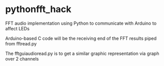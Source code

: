 # pythonfft_hack
FFT audio implementation using Python to communicate with Arduino to affect LEDs

Arduino-based C code will be the receiving end of the FFT results piped from fftread.py

The fftguiaudioread.py is to get a similar graphic representation via graph over 2 channels
